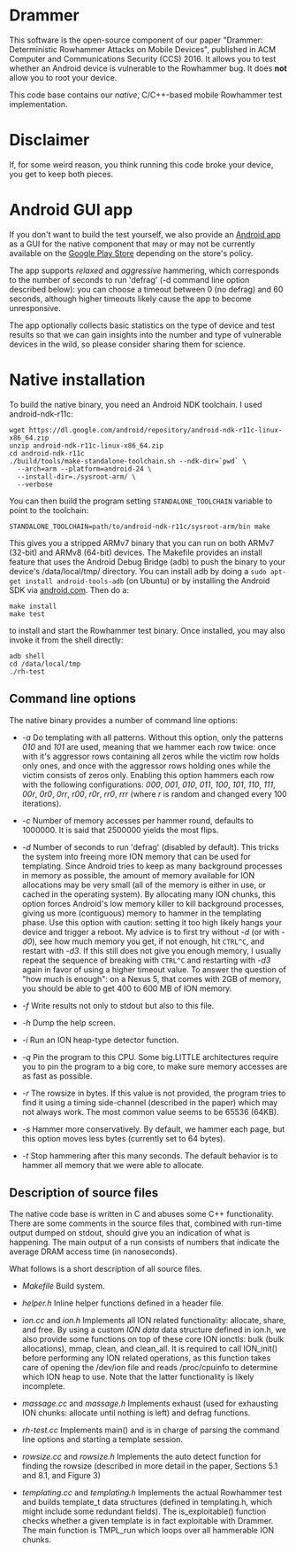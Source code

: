 # Drammer

This software is the open-source component of our paper "Drammer: Deterministic
Rowhammer Attacks on Mobile Devices", published in ACM Computer and
Communications Security (CCS) 2016. It allows you to test whether an Android
device is vulnerable to the Rowhammer bug. It does **not** allow you to root
your device.

This code base contains our _native_, C/C++-based mobile Rowhammer test
implementation.

# Disclaimer

If, for some weird reason, you think running this code broke your device, you
get to keep both pieces.

# Android GUI app

If you don't want to build the test yourself, we also provide an
[Android app](https://vvdveen.com/drammer/drammer.apk) as a GUI for the native
component that may or may not be currently available on the
[Google Play Store](https://play.google.com/store/apps/details?id=org.iseclab.drammer)
depending on the store's policy.

The app supports _relaxed_ and _aggressive_ hammering, which corresponds to the
number of seconds to run 'defrag' (-d command line option described below): you
can choose a timeout between 0 (no defrag) and 60 seconds, although higher
timeouts likely cause the app to become unresponsive.

The app optionally collects basic statistics on the type of device and test
results so that we can gain insights into the number and type of vulnerable
devices in the wild, so please consider sharing them for science.

# Native installation

To build the native binary, you need an Android NDK toolchain. I used
android-ndk-r11c:

    wget https://dl.google.com/android/repository/android-ndk-r11c-linux-x86_64.zip
    unzip android-ndk-r11c-linux-x86_64.zip
    cd android-ndk-r11c
    ./build/tools/make-standalone-toolchain.sh --ndk-dir=`pwd` \
      --arch=arm --platform=android-24 \
      --install-dir=./sysroot-arm/ \
      --verbose

You can then build the program setting `STANDALONE_TOOLCHAIN` variable to point
to the toolchain:

    STANDALONE_TOOLCHAIN=path/to/android-ndk-r11c/sysroot-arm/bin make

This gives you a stripped ARMv7 binary that you can run on both ARMv7 (32-bit)
and ARMv8 (64-bit) devices. The Makefile provides an install feature that uses
the Android Debug Bridge (adb) to push the binary to your device's
/data/local/tmp/ directory. You can install adb by doing a
`sudo apt-get install android-tools-adb` (on Ubuntu) or by installing the
Android SDK via
[android.com](https://developer.android.com/studio/index.html#downloads). Then
do a:

    make install
    make test

to install and start the Rowhammer test binary. Once installed, you may also
invoke it from the shell directly:

    adb shell
    cd /data/local/tmp
    ./rh-test

## Command line options

The native binary provides a number of command line options:

- _-a_
  Do templating with all patterns. Without this option, only the patterns _010_
  and _101_ are used, meaning that we hammer each row twice: once with it's
  aggressor rows containing all zeros while the victim row holds only ones, and
  once with the aggressor rows holding ones while the victim consists of zeros
  only. Enabling this option hammers each row with the following configurations:
  _000_, _001_, _010_, _011_, _100_, _101_, _110_, _111_, _00r_, _0r0_, _0rr_,
  _r00_, _r0r_, _rr0_, _rrr_ (where _r_ is random and changed every 100
  iterations).

* _-c <number>_
  Number of memory accesses per hammer round, defaults to 1000000. It is said
  that 2500000 yields the most flips.

* _-d <seconds>_
  Number of seconds to run 'defrag' (disabled by default). This tricks the
  system into freeing more ION memory that can be used for templating. Since
  Android tries to keep as many background processes in memory as possible, the
  amount of memory available for ION allocations may be very small (all of the
  memory is either in use, or cached in the operating system). By allocating
  many ION chunks, this option forces Android's low memory killer to kill
  background processes, giving us more (contiguous) memory to hammer in the
  templating phase.
  Use this option with caution: setting it too high likely hangs your device and
  trigger a reboot. My advice is to first try without _-d_ (or with _-d0_), see
  how much memory you get, if not enough, hit `CTRL^C`, and restart with _-d3_.
  If this still does not give you enough memory, I usually repeat the sequence
  of breaking with `CTRL^C` and restarting with _-d3_ again in favor of using a
  higher timeout value. To answer the question of "how much is enough": on a
  Nexus 5, that comes with 2GB of memory, you should be able to get 400 to 600
  MB of ION memory.

* _-f <file path>_
  Write results not only to stdout but also to this file.

* _-h_
  Dump the help screen.

* _-i_
  Run an ION heap-type detector function.

* _-q <cpu>_
  Pin the program to this CPU. Some big.LITTLE architectures require you to pin
  the program to a big core, to make sure memory accesses are as fast as
  possible.

* _-r <bytes>_
  The rowsize in bytes. If this value is not provided, the program tries to find
  it using a timing side-channel (described in the paper) which may not always
  work. The most common value seems to be 65536 (64KB).

* _-s_ Hammer more conservatively. By default, we hammer each page, but this
  option moves less bytes (currently set to 64 bytes).

* _-t <seconds>_
  Stop hammering after this many seconds. The default behavior is to hammer all
  memory that we were able to allocate.

## Description of source files

The native code base is written in C and abuses some C++ functionality. There
are some comments in the source files that, combined with run-time output dumped
on stdout, should give you an indication of what is happening. The main output
of a run consists of numbers that indicate the average DRAM access time (in
nanoseconds).

What follows is a short description of all source files.

- _Makefile_
  Build system.

- _helper.h_
  Inline helper functions defined in a header file.

- _ion.cc_ and _ion.h_
  Implements all ION related functionality: allocate, share, and free. By using
  a custom _ION data_ data structure defined in ion.h, we also provide some
  functions on top of these core ION ionctls: bulk (bulk allocations), mmap,
  clean, and clean_all. It is required to call ION_init() before performing any
  ION related operations, as this function takes care of opening the /dev/ion
  file and reads /proc/cpuinfo to determine which ION heap to use. Note that the
  latter functionality is likely incomplete.

- _massage.cc_ and _massage.h_
  Implements exhaust (used for exhausting ION chunks: allocate until nothing is
  left) and defrag functions.

- _rh-test.cc_
  Implements main() and is in charge of parsing the command line options and
  starting a template session.

- _rowsize.cc_ and _rowsize.h_
  Implements the auto detect function for finding the rowsize (described in more
  detail in the paper, Sections 5.1 and 8.1, and Figure 3)

- _templating.cc_ and _templating.h_
  Implements the actual Rowhammer test and builds template_t data structures
  (defined in templating.h, which might include some redundant fields). The
  is_exploitable() function checks whether a given template is in fact
  exploitable with Drammer. The main function is TMPL_run which loops over all
  hammerable ION chunks.
